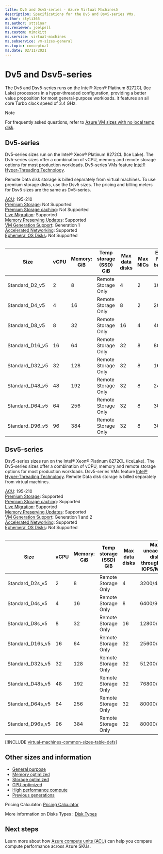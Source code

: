 ```yaml
---
title: Dv5 and Dsv5-series - Azure Virtual Machines5
description: Specifications for the Dv5 and Dsv5-series VMs.
author: styli365
ms.author: sttsinar
ms.reviewer: joelpell
ms.custom: mimckitt
ms.service: virtual-machines
ms.subservice: vm-sizes-general
ms.topic: conceptual
ms.date: 02/11/2021
---
```


# Dv5 and Dsv5-series

The Dv5 and Dsv5-series runs on the Intel&reg; Xeon&reg; Platinum 8272CL (Ice Lake) processors in a hyper-threaded configuration, providing a better value proposition for most general-purpose workloads. It features an all core Turbo clock speed of 3.4 GHz. 

> [!NOTE]
> For frequently asked questions, refer to  [Azure VM sizes with no local temp disk](azure-vms-no-temp-disk.yml).
## Dv5-series

Dv5-series sizes run on the Intel&reg; Xeon&reg; Platinum 8272CL (Ice Lake). The Dv5-series sizes offer a combination of vCPU, memory and remote storage options for most production workloads. Dv5-series VMs feature [Intel&reg; Hyper-Threading Technology](https://www.intel.com/content/www/us/en/architecture-and-technology/hyper-threading/hyper-threading-technology.html).

Remote Data disk storage is billed separately from virtual machines. To use premium storage disks, use the Dsv5 sizes. The pricing and billing meters for Dsv5 sizes are the same as Dv5-series.

[ACU](acu.md): 195-210<br>
[Premium Storage](premium-storage-performance.md): Not Supported<br>
[Premium Storage caching](premium-storage-performance.md): Not Supported<br>
[Live Migration](maintenance-and-updates.md): Supported<br>
[Memory Preserving Updates](maintenance-and-updates.md): Supported<br>
[VM Generation Support](generation-2.md): Generation 1<br>
[Accelerated Networking](../virtual-network/create-vm-accelerated-networking-cli.md): Supported <br>
[Ephemeral OS Disks](ephemeral-os-disks.md): Not Supported <br>
<br>

| Size | vCPU | Memory: GiB | Temp storage (SSD) GiB | Max data disks | Max NICs|Expected Network bandwidth (Mbps) |
|---|---|---|---|---|---|---|
| Standard_D2_v5 | 2 | 8 | Remote Storage Only | 4 | 2|1000 |
| Standard_D4_v5 | 4 | 16  | Remote Storage Only | 8 | 2|2000 |
| Standard_D8_v5 | 8 | 32 | Remote Storage Only | 16 | 4|4000 |
| Standard_D16_v5 | 16 | 64 | Remote Storage Only | 32 | 8|8000 |
| Standard_D32_v5 | 32 | 128 | Remote Storage Only | 32 | 8|16000 |
| Standard_D48_v5 | 48 | 192 | Remote Storage Only | 32 | 8|24000 |
| Standard_D64_v5 | 64 | 256 | Remote Storage Only | 32 | 8|30000 |
| Standard_D96_v5 | 96 | 384 | Remote Storage Only | 32 | 8|30000 |

## Dsv5-series

Dsv5-series sizes run on the Intel&reg; Xeon&reg; Platinum 8272CL (IceLake). The Dv5-series sizes offer a combination of vCPU, memory and remote storage options for most production workloads. Dsv5-series VMs feature [Intel&reg; Hyper-Threading Technology](https://www.intel.com/content/www/us/en/architecture-and-technology/hyper-threading/hyper-threading-technology.html). Remote Data disk storage is billed separately from virtual machines.

[ACU](acu.md): 195-210<br>
[Premium Storage](premium-storage-performance.md): Supported<br>
[Premium Storage caching](premium-storage-performance.md): Supported<br>
[Live Migration](maintenance-and-updates.md): Supported<br>
[Memory Preserving Updates](maintenance-and-updates.md): Supported<br>
[VM Generation Support](generation-2.md): Generation 1 and 2<br>
[Accelerated Networking](../virtual-network/create-vm-accelerated-networking-cli.md): Supported <br>
[Ephemeral OS Disks](ephemeral-os-disks.md): Not Supported <br>
<br>

| Size | vCPU | Memory: GiB | Temp storage (SSD) GiB | Max data disks | Max uncached disk throughput: IOPS/MBps | Max NICs|Expected Network bandwidth (Mbps) |
|---|---|---|---|---|---|---|---|
| Standard_D2s_v5 | 2 | 8  | Remote Storage Only | 4 | 3200/48 | 2|1000 |
| Standard_D4s_v5 | 4 | 16 | Remote Storage Only | 8 | 6400/96 | 2|2000 |
| Standard_D8s_v5 | 8 | 32 | Remote Storage Only | 16 | 12800/192 | 4|4000 |
| Standard_D16s_v5 | 16 | 64  | Remote Storage Only | 32 | 25600/384 | 8|8000 |
| Standard_D32s_v5| 32 | 128 | Remote Storage Only | 32 | 51200/768 | 8|16000 |
| Standard_D48s_v5 | 48 | 192 | Remote Storage Only | 32 | 76800/1152 | 8|24000 |
| Standard_D64s_v5 | 64 | 256 | Remote Storage Only | 32 | 80000/1200 | 8|30000 |
| Standard_D96s_v5 | 96 | 384 | Remote Storage Only | 32 | 80000/1200 | 8|30000 |


[!INCLUDE [virtual-machines-common-sizes-table-defs](../../includes/virtual-machines-common-sizes-table-defs.md)]

## Other sizes and information

- [General purpose](sizes-general.md)
- [Memory optimized](sizes-memory.md)
- [Storage optimized](sizes-storage.md)
- [GPU optimized](sizes-gpu.md)
- [High performance compute](sizes-hpc.md)
- [Previous generations](sizes-previous-gen.md)

Pricing Calculator: [Pricing Calculator](https://azure.microsoft.com/pricing/calculator/)

More information on Disks Types : [Disk Types](./disks-types.md#ultra-disk)


## Next steps

Learn more about how [Azure compute units (ACU)](acu.md) can help you compare compute performance across Azure SKUs.